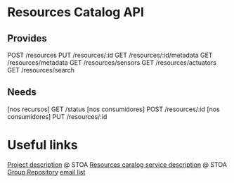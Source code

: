 Resources Catalog API
====================

Provides
--------

POST /resources
PUT /resources/:id
GET /resources/:id/metadata
GET /resources/metadata
GET /resources/sensors
GET /resources/actuators
GET /resources/search

Needs
-----

[nos recursos] GET /status
[nos consumidores] POST /resources/:id
[nos consumidores] PUT /resources/:id


Useful links
============

[Project description](https://social.stoa.usp.br/poo2016/projeto/projeto-plataforma-cidades-inteligentes) @ STOA
[Resources caralog service description](https://social.stoa.usp.br/poo2016/projeto/grupo-2-servico-de-catalogo-de-recursos) @ STOA
[Group Repository](https://gitlab.com/groups/smart-city-platform)
[email list](https://groups.google.com/forum/#!forum/pci-lideres-equipe-de-organizacao-poo-ime-2016)
